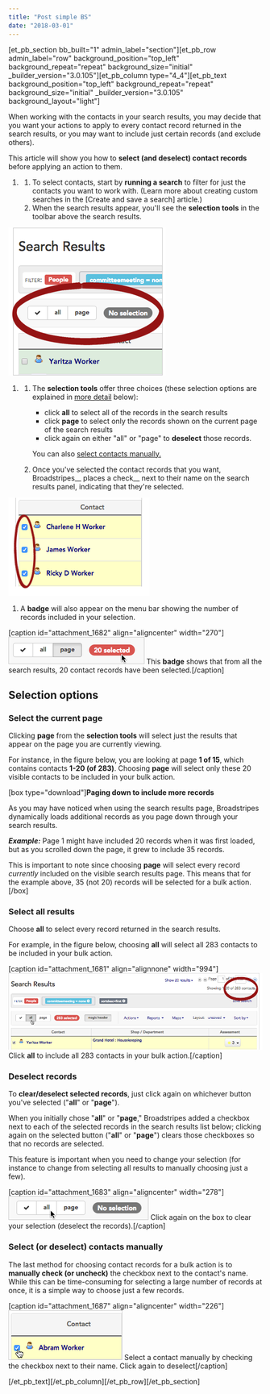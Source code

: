 ```yaml
---
title: "Post simple BS"
date: "2018-03-01"
---
```


\[et\_pb\_section bb\_built="1" admin\_label="section"\]\[et\_pb\_row admin\_label="row" background\_position="top\_left" background\_repeat="repeat" background\_size="initial" \_builder\_version="3.0.105"\]\[et\_pb\_column type="4\_4"\]\[et\_pb\_text background\_position="top\_left" background\_repeat="repeat" background\_size="initial" \_builder\_version="3.0.105" background\_layout="light"\]

When working with the contacts in your search results, you may decide that you want your actions to apply to every contact record returned in the search results, or you may want to include just certain records (and exclude others).

This article will show you how to **select (and deselect) contact records** before applying an action to them.

1. 1. To select contacts, start by **running a search** to filter for just the contacts you want to work with. (Learn more about creating custom searches in the \[Create and save a search\] article.)
    2. When the search results appear, you'll see the **selection tools** in the toolbar above the search results.

![SelectTools](images/SelectTools.png)

1. 1. The **selection tools** offer three choices (these selection options are explained in [more detail](https://help.broadstripes.com/v2017/docs/selecting-and-deselecting-contacts#section-select-the-current-page) below):
        
        - click **all** to select all of the records in the search results
        - click **page** to select only the records shown on the current page of the search results
        - click again on either "all" or "page" to **deselect** those records.
        
        You can also [select contacts manually.](https://help.broadstripes.com/v2017/docs/selecting-and-deselecting-contacts#section-select-or-deselect-contacts-manually)
        
    2. Once you've selected the contact records that you want, Broadstripes\_\_ places a check\_\_ next to their name on the search results panel, indicating that they're selected.

![](images/SearchResSelectionCheck2.png)

1. A **badge** will also appear on the menu bar showing the number of records included in your selection.

\[caption id="attachment\_1682" align="aligncenter" width="270"\]![](images/SelectBadge.png) This **badge** shows that from all the search results, 20 contact records have been selected.\[/caption\]

## Selection options

### Select the current page

Clicking **page** from the **selection tools** will select just the results that appear on the page you are currently viewing.

For instance, in the figure below, you are looking at page **1 of 15**, which contains contacts **1-20 (of 283)**. Choosing **page** will select only these 20 visible contacts to be included in your bulk action.

\[box type="download"\]**Paging down to include more records**

As you may have noticed when using the search results page, Broadstripes dynamically loads additional records as you page down through your search results.

_**Example:**_ Page 1 might have included 20 records when it was first loaded, but as you scrolled down the page, it grew to include 35 records.

This is important to note since choosing **page** will select every record _currently_ included on the visible search results page. This means that for the example above, 35 (not 20) records will be selected for a bulk action.\[/box\]

### Select all results

Choose **all** to select every record returned in the search results.

For example, in the figure below, choosing **all** will select all 283 contacts to be included in your bulk action.

\[caption id="attachment\_1681" align="alignnone" width="994"\]![](images/SelectAllSelected.png) Click **all** to include all 283 contacts in your bulk action.\[/caption\]

### Deselect records

To **clear/deselect selected records**, just click again on whichever button you've selected ("**all**" or "**page**").

When you initially chose "**all**" or "**page**," Broadstripes added a checkbox next to each of the selected records in the search results list below; clicking again on the selected button ("**all**" or "**page**") clears those checkboxes so that no records are selected.

This feature is important when you need to change your selection (for instance to change from selecting all results to manually choosing just a few).

\[caption id="attachment\_1683" align="aligncenter" width="278"\]![](images/SelectDeselect.png) Click again on the box to clear your selection (deselect the records).\[/caption\]

### Select (or deselect) contacts manually

The last method for choosing contact records for a bulk action is to **manually check (or uncheck)** the checkbox next to the contact's name. While this can be time-consuming for selecting a large number of records at once, it is a simple way to choose just a few records.

\[caption id="attachment\_1687" align="aligncenter" width="226"\]![](images/SearchResSelectionManual.png) Select a contact manually by checking the checkbox next to their name. Click again to deselect\[/caption\]

\[/et\_pb\_text\]\[/et\_pb\_column\]\[/et\_pb\_row\]\[/et\_pb\_section\]
